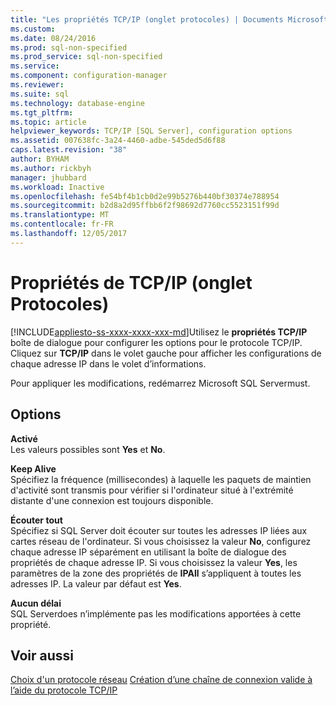 ```yaml
---
title: "Les propriétés TCP/IP (onglet protocoles) | Documents Microsoft"
ms.custom: 
ms.date: 08/24/2016
ms.prod: sql-non-specified
ms.prod_service: sql-non-specified
ms.service: 
ms.component: configuration-manager
ms.reviewer: 
ms.suite: sql
ms.technology: database-engine
ms.tgt_pltfrm: 
ms.topic: article
helpviewer_keywords: TCP/IP [SQL Server], configuration options
ms.assetid: 007638fc-3a24-4460-adbe-545ded5d6f88
caps.latest.revision: "38"
author: BYHAM
ms.author: rickbyh
manager: jhubbard
ms.workload: Inactive
ms.openlocfilehash: fe54bf4b1cb0d2e99b5276b440bf30374e788954
ms.sourcegitcommit: b2d8a2d95ffbb6f2f98692d7760cc5523151f99d
ms.translationtype: MT
ms.contentlocale: fr-FR
ms.lasthandoff: 12/05/2017
---
```

# <a name="tcpip-properties-protocols-tab"></a>Propriétés de TCP/IP (onglet Protocoles)
[!INCLUDE[appliesto-ss-xxxx-xxxx-xxx-md](../../includes/appliesto-ss-xxxx-xxxx-xxx-md.md)]Utilisez le **propriétés TCP/IP** boîte de dialogue pour configurer les options pour le protocole TCP/IP. Cliquez sur **TCP/IP** dans le volet gauche pour afficher les configurations de chaque adresse IP dans le volet d’informations.  
  
 Pour appliquer les modifications, redémarrez Microsoft SQL Servermust.  
  
## <a name="options"></a>Options  
 **Activé**  
 Les valeurs possibles sont **Yes** et **No**.  
  
 **Keep Alive**  
 Spécifiez la fréquence (millisecondes) à laquelle les paquets de maintien d'activité sont transmis pour vérifier si l'ordinateur situé à l'extrémité distante d'une connexion est toujours disponible.  
  
 **Écouter tout**  
 Spécifiez si SQL Server doit écouter sur toutes les adresses IP liées aux cartes réseau de l'ordinateur. Si vous choisissez la valeur **No**, configurez chaque adresse IP séparément en utilisant la boîte de dialogue des propriétés de chaque adresse IP. Si vous choisissez la valeur **Yes**, les paramètres de la zone des propriétés de **IPAll** s’appliquent à toutes les adresses IP. La valeur par défaut est **Yes**.  
  
 **Aucun délai**  
 SQL Serverdoes n’implémente pas les modifications apportées à cette propriété.  
  
## <a name="see-also"></a>Voir aussi  
 [Choix d'un protocole réseau](https://msdn.microsoft.com/library/ms187892(v=sql.130).aspx)   
 [Création d’une chaîne de connexion valide à l’aide du protocole TCP/IP](creating-a-valid-connection-string-using-tcp-ip.md)  
  
  
